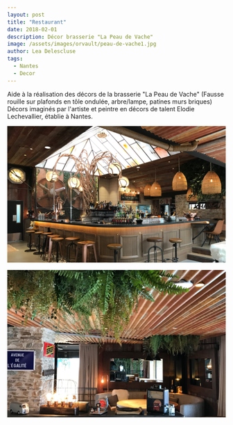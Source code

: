 ```yaml
---
layout: post
title: "Restaurant"
date: 2018-02-01
description: Décor brasserie "La Peau de Vache"
image: /assets/images/orvault/peau-de-vache1.jpg
author: Lea Delescluse
tags:
  - Nantes
  - Decor
---
```

Aide à la réalisation des décors de la brasserie "La Peau de Vache" 
(Fausse rouille sur plafonds en tôle ondulée, arbre/lampe, patines murs briques)
Décors imaginés par l'artiste et peintre en décors de talent Elodie Lechevallier, établie à Nantes.

![Placeholder](/assets/images/orvault/peau-de-vache2.jpg)

![Placeholder](/assets/images/orvault/peau-de-vache3.jpg)

